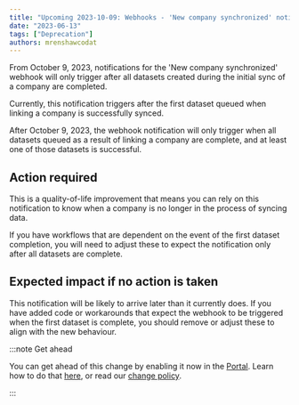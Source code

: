 ```yaml
---
title: "Upcoming 2023-10-09: Webhooks - 'New company synchronized' notification triggers after all datasets are complete"
date: "2023-06-13"
tags: ["Deprecation"]
authors: mrenshawcodat
---
```


From October 9, 2023, notifications for the 'New company synchronized' webhook will only trigger after all datasets created during the initial sync of a company are completed.

<!--truncate-->

Currently, this notification triggers after the first dataset queued when linking a company is successfully synced. 

After October 9, 2023, the webhook notification will only trigger when all datasets queued as a result of linking a company are complete, and at least one of those datasets is successful. 


## Action required​

This is a quality-of-life improvement that means you can rely on this notification to know when a company is no longer in the process of syncing data. 

If you have workflows that are dependent on the event of the first dataset completion, you will need to adjust these to expect the notification only after all datasets are complete.


## Expected impact if no action is taken​

This notification will be likely to arrive later than it currently does. If you have added code or workarounds that expect the webhook to be triggered when the first dataset is complete, you should remove or adjust these to align with the new behaviour. 

:::note Get ahead

You can get ahead of this change by enabling it now in the [Portal](https://app.codat.io/developers/api-deprecations). Learn how to do that [here](https://docs.codat.io/other/portal/developers), or read our [change policy](https://docs.codat.io/introduction/change-policy).

:::
